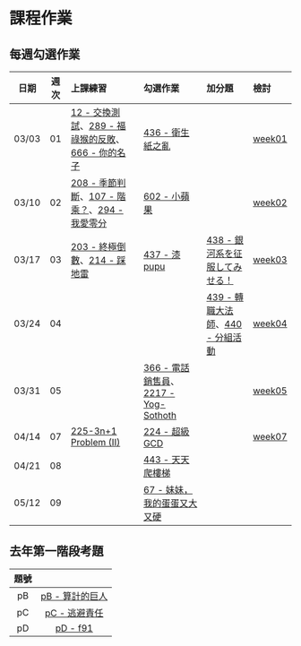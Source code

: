 # 課程作業

## 每週勾選作業

|  日期   |  週次  | 上課練習                                     | 勾選作業               | 加分題                                  | 檢討               |
| :---: | :--: | :--------------------------------------- | :----------------- | :----------------------------------- | :--------------- |
| 03/03 |  01  | [12 - 交換測試][12]、[289 - 福祿猴的反敗][289]、[666 - 你的名子][666] | [436 - 衛生紙之亂][436] |                                      | [week01][week01] |
| 03/10 |  02  | [208 - 季節判斷][208]、[107 - 階乘？][107]、[294 - 我愛零分][294] | [602 - 小蘋果][602]   |                                      | [week02][week02] |
| 03/17 |  03  | [203 - 終極倒數][203]、[214 - 踩地雷][214]       | [437 - 漆pupu][437] | [438 - 銀河系を征服してみせる！][438]            | [week03][week03] |
| 03/24 |  04  |                                          |                    | [439 - 轉職大法師][439]、[440 - 分組活動][440] |[week04][week04]  |
| 03/31 |  05  |                                          | [366 - 電話銷售員][366]、[2217 - Yog-Sothoth][2217] |                                      | [week05][week05] |
| 04/14 |  07  | [225-3n+1 Problem (II)][225] | [224 - 超級GCD][224] |                                                                     | [week07][week07] |
| 04/21 |  08  |                                                         | [443 - 天天爬樓梯][443] |                                         |                    | 
| 05/12 |  09  |                                          | [67 - 妹妹，我的蛋蛋又大又硬][67] |                                  |                    |

## 去年第一階段考題
| 題號 |  |
| :--: | :--: |
| pB | [pB - 算計的巨人][7124] |
| pC | [pC - 逃避責任][7125] |
| pD | [pD - f91][7126] |

[12]: https://neoj.sprout.tw/problem/12/
[67]: https://neoj.sprout.tw/problem/67/
[107]: https://neoj.sprout.tw/problem/107/
[203]: https://neoj.sprout.tw/problem/203/
[208]: https://neoj.sprout.tw/problem/208/
[214]: https://neoj.sprout.tw/problem/214/
[224]: https://neoj.sprout.tw/problem/224/
[225]: https://neoj.sprout.tw/problem/225/
[289]: https://neoj.sprout.tw/problem/289/
[294]: https://neoj.sprout.tw/problem/294/
[366]: https://neoj.sprout.tw/problem/366/
[436]: https://neoj.sprout.tw/problem/436/
[437]: https://neoj.sprout.tw/problem/437/
[438]: https://neoj.sprout.tw/problem/438/
[439]: https://neoj.sprout.tw/problem/439/
[440]: https://neoj.sprout.tw/problem/440/
[443]: https://neoj.sprout.tw/problem/443/
[602]: https://neoj.sprout.tw/problem/602/
[666]: https://neoj.sprout.tw/problem/666/
[2217]: https://neoj.sprout.tw/problem/2217/

[7124]: https://neoj.sprout.tw/problem/7124/
[7125]: https://neoj.sprout.tw/problem/7125/
[7126]: https://neoj.sprout.tw/problem/7126/

[week01]: https://www.csie.ntu.edu.tw/~b04902031/436.html#1
[week02]: https://drive.google.com/open?id=12zW8sLnYmm9gplnc7kx2MK1WZGOm6m3-
[week03]: http://slides.com/wjpei/sprout2018_if_else-6/fullscreen
[week04]: https://drive.google.com/file/d/1CduK4ZFSDRg_yel8UlK8NrpqlpKaEcd3/view?usp=sharing
[week05]: https://drive.google.com/open?id=1nrolLwCEZ6eYGHbyDeQeqB6Ei-pc0aEQ
[week07]: https://drive.google.com/open?id=1MF7VRmHnVTMxL9ubdXJKWWrcp6BPLNxm
